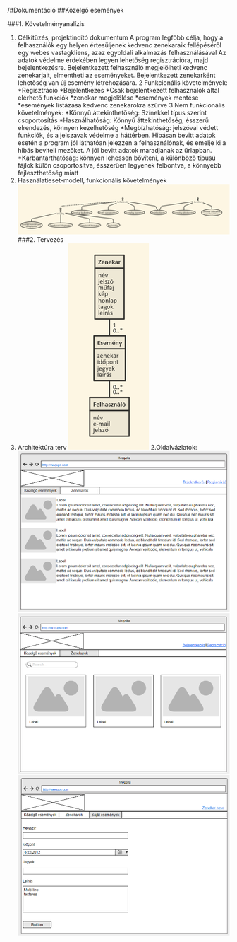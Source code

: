 /#Dokumentáció
##Közelgő események

###1. Követelményanalízis
  1. Célkitűzés, projektindító dokumentum
A program legfőbb célja, hogy a felhasználók egy helyen értesüljenek kedvenc zenekaraik fellépéséről egy webes vastagkliens, azaz egyoldali alkalmazás felhasználásával Az adatok védelme érdekében legyen lehetőség regisztrációra, majd bejelentkezésre. Bejelentkezett felhasználó megjelölheti kedvenc zenekarjait, elmentheti az eseményeket. Bejelentkezett zenekarként lehetőség van új esemény létrehozására. 
  2 Funkcionális követelmények:
*Regisztráció 
*Bejelentkezés 
*Csak bejelentkezett felhasználók által elérhető funkciók 
  *zenekar megjelölése
  *események mentése
  *események listázása kedvenc zenekarokra szűrve
  3 Nem funkcionális követelmények:
*Könnyű áttekinthetőség: Színekkel típus szerint csoportosítás 
*Használhatóság: Könnyű áttekinthetőség, ésszerű elrendezés, könnyen kezelhetőség 
*Megbízhatóság: jelszóval védett funkciók, és a jelszavak védelme a háttérben. Hibásan bevitt adatok esetén a program jól láthatóan jelezzen a felhasználónak, és emelje ki a hibás beviteli mezőket. A jól bevitt adatok maradjanak az űrlapban. 
*Karbantarthatóság: könnyen lehessen bővíteni, a különböző típusú fájlok külön csoportosítva, ésszerűen legyenek felbontva, a könnyebb fejleszthetőség miatt
  4. Használatieset-modell, funkcionális követelmények
![Use-Case Diagram](docs/img/usecase.png)
###2. Tervezés
  1. Architektúra terv
![Architektúra](docs/img/database.png)
  2.Oldalvázlatok:
![Közelgő események](docs/img/events.png)
![Zenekarok](docs/img/bands.png)
![Új esemény hozzáadása](docs/img/add_event.png)
